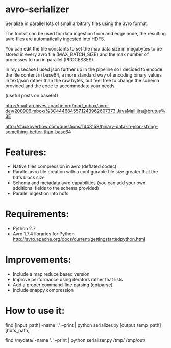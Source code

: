 avro-serializer
===============

Serialize in parallel lots of small arbitrary files using the avro format.

The toolkit can be used for data ingestion from and edge node, the resulting avro files are automatically ingested into HDFS.

You can edit the file constants to set the max data size in megabytes to be stored in every avro file (MAX_BATCH_SIZE) and the max number of processes to run in parallel (PROCESSES).

In my usecase I used json further up in the pipeline so I decided to encode the file content in base64, a more standard way of encoding binary values in text/json rather than the raw bytes, but feel free to change the schema provided and the code to accommodate your needs.

(useful posts on base64)

http://mail-archives.apache.org/mod_mbox/avro-dev/200906.mbox/%3C444684557.1243962607373.JavaMail.jira@brutus%3E

http://stackoverflow.com/questions/1443158/binary-data-in-json-string-something-better-than-base64

# Features:
- Native files compression in avro (deflated codec)
- Parallel avro file creation with a configurable file size greater that the hdfs block size
- Schema and metadata avro capabilities (you can add your own additional fields to the schema provided)
- Parallel ingestion into hdfs

# Requirements:
- Python 2.7
- Avro 1.7.4 libraries for Python http://avro.apache.org/docs/current/gettingstartedpython.html

# Improvements:
- Include a map reduce based version
- Improve performance using iterators rather that lists
- Add a proper command-line parsing (optparse)
- Include snappy compression

# How to use it:
find [input_path] -name '*.*' –print | python serializer.py [output_temp_path] [hdfs_path]

find /mydata/ -name '*.*' –print | python serializer.py /tmp/ /tmp/out/

